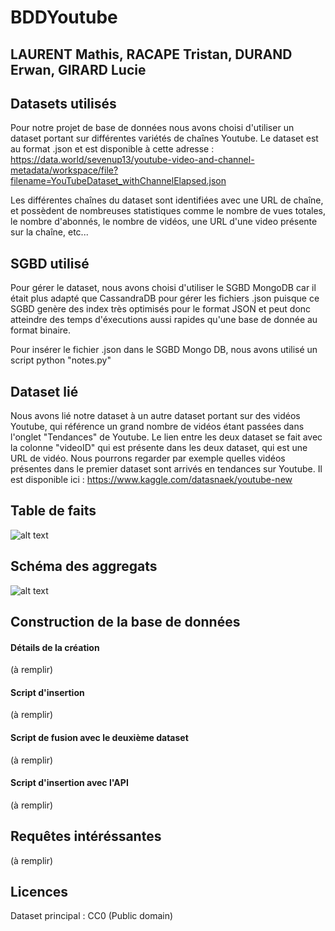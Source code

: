 # BDDYoutube
## LAURENT Mathis, RACAPE Tristan, DURAND Erwan, GIRARD Lucie

## Datasets utilisés

Pour notre projet de base de données nous avons choisi d'utiliser un dataset portant sur différentes variétés de chaînes Youtube.
Le dataset est au format .json et est disponible à cette adresse : https://data.world/sevenup13/youtube-video-and-channel-metadata/workspace/file?filename=YouTubeDataset_withChannelElapsed.json

Les différentes chaînes du dataset sont identifiées avec une URL de chaîne, et possèdent de nombreuses statistiques comme le nombre de vues totales, le nombre d'abonnés, le nombre de vidéos, une URL d'une video présente sur la chaîne, etc...

## SGBD utilisé

Pour gérer le dataset, nous avons choisi d'utiliser le SGBD MongoDB car il était plus adapté que CassandraDB pour gérer les fichiers .json puisque ce SGBD genère des index très optimisés pour le format JSON et peut donc atteindre des temps d'éxecutions aussi rapides qu'une base de donnée au format binaire.

Pour insérer le fichier .json dans le SGBD Mongo DB, nous avons utilisé un script python "notes.py"



## Dataset lié

Nous avons lié notre dataset à un autre dataset portant sur des vidéos Youtube, qui référence un grand nombre de vidéos étant passées dans l'onglet "Tendances" de Youtube. Le lien entre les deux dataset se fait avec la colonne "videoID" qui est présente dans les deux dataset, qui est une URL de vidéo.
Nous pourrons regarder par exemple quelles vidéos présentes dans le premier dataset sont arrivés en tendances sur Youtube.
Il est disponible ici : https://www.kaggle.com/datasnaek/youtube-new


## Table de faits
![alt text](https://i.imgur.com/WxRBm7w.png)

## Schéma des aggregats
![alt text](https://i.imgur.com/y9Ufmba.png)


## Construction de la base de données
#### Détails de la création

(à remplir)

#### Script d'insertion

(à remplir)

#### Script de fusion avec le deuxième dataset

(à remplir)

#### Script d'insertion avec l'API

(à remplir)



## Requêtes intéréssantes

(à remplir)


## Licences

Dataset principal : CC0 (Public domain)
